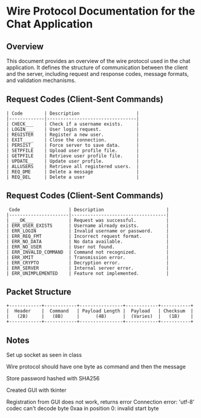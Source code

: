 # Wire Protocol Documentation for the Chat Application

## Overview

This document provides an overview of the wire protocol used in the chat application. It defines the structure of communication between the client and the server, including request and response codes, message formats, and validation mechanisms.

## Request Codes (Client-Sent Commands)

```
| Code        | Description                     |
|-------------|---------------------------------|
| CHECK___    | Check if a username exists.     |
| LOGIN___    | User login request.             |
| REGISTER    | Register a new user.            |
| EXIT____    | Close the connection.           |
| PERSIST_    | Force server to save data.      |
| SETPFILE    | Upload user profile file.       |
| GETPFILE    | Retrieve user profile file.     |
| UPDATE__    | Update user profile.            |
| ALLUSERS    | Retrieve all registered users.  |
| REQ_DME     | Delete a message                |
| REQ_DEL     | Delete a user                   |
```

## Request Codes (Client-Sent Commands)

```
 Code                  | Description                       |
|----------------------|-----------------------------------|
| ___OK___             | Request was successful.           |
| ERR_USER_EXISTS      | Username already exists.          |
| ERR_LOGIN            | Invalid username or password.     |
| ERR_REQ_FMT          | Incorrect request format.         |
| ERR_NO_DATA          | No data available.                |
| ERR_NO_USER          | User not found.                   |
| ERR_INVALID_COMMAND  | Command not recognized.           |
| ERR_XMIT             | Transmission error.               |
| ERR_CRYPTO           | Decryption error.                 |
| ERR_SERVER           | Internal server error.            |
| ERR_UNIMPLEMENTED    | Feature not implemented.          |
```


## Packet Structure

```
+------------+------------+----------------+------------+-----------+
|  Header    |  Command   | Payload Length |  Payload   | Checksum  |
|   (2B)     |   (8B)     |      (4B)      |  (Varies)  |   (1B)    |
+------------+------------+----------------+------------+-----------+
```

## Notes

Set up socket as seen in class

Wire protocol should have one byte as command and then the message

Store password hashed with SHA256

Created GUI with tkinter

Registration from GUI does not work, returns error 
Connection error: 'utf-8' codec can't decode byte 0xaa in position 0: invalid start byte
